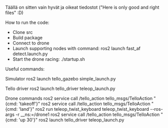 Täällä on sitten vain hyvät ja oikeat tiedostot
("Here is only good and right files" :D)

How to run the code:
- Clone src
- Build package
- Connect to drone
- Launch supporting nodes with command: ros2 launch fast_af detect.launch.py
- Start the drone racing: ./startup.sh 


Useful commands:

Simulator
ros2 launch tello_gazebo simple_launch.py

Tello driver
ros2 launch tello_driver teleop_launch.py

Drone commands
ros2 service call /tello_action tello_msgs/TelloAction "{cmd: 'takeoff'}"
ros2 service call /tello_action tello_msgs/TelloAction "{cmd: 'land'}"
ros2 run teleop_twist_keyboard teleop_twist_keyboard --ros-args -r __ns:=/drone1
ros2 service call /tello_action tello_msgs/TelloAction "{cmd: 'up 30'}"
ros2 launch tello_driver teleop_launch.py